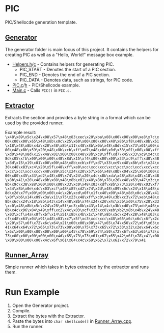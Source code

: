 # PIC

PIC/Shellocde generation template.

## [Generator](./PIC/Generator/)

The generator folder is main focus of this project. It contains the helpers for creating PIC as well as a "Hello, World!" message box example.

* [Helpers.h](./PIC/Generator/Helpers.h)/[c](./PIC/Generator/Helpers.c) - Contains helpers for generating PIC.
  * PIC_START - Denotes the start of a PIC section.
  * PIC_END - Denotes the end of a PIC section.
  * PIC_DATA - Denotes data, such as strings, for PIC code.
* [PIC.c](./PIC/Generator/PIC.c)/[h](./PIC/Generator/PIC.h) - PIC/Shellcode example.
* [Main.c](./PIC/Generator/Main.c) - Calls `PIC()` in `PIC.c`.

## [Extractor](./PIC/Extractor/)

Extracts the section and provides a byte string in a format which can be used by the provided runner.

Example result:
`\x48\x89\x5c\x24\x08\x57\x48\x83\xec\x20\xba\x08\x00\x00\x00\xe8\x7c\x00\x00\x00\x65\x48\x8b\x0c\x25\x60\x00\x00\x00\x48\x8b\xf8\x48\x8b\x51\x18\x48\x8b\x4a\x20\x48\x8b\x11\x48\x8b\x0a\x48\x8d\x15\x73\x01\x00\x00\x48\x8b\x59\x20\x48\x8b\xcb\xff\xd7\x48\x8d\x0d\x33\x01\x00\x00\xff\xd0\x48\x8d\x15\x4a\x01\x00\x00\x48\x8b\xc8\xff\xd7\x45\x33\xc9\x4c\x8d\x05\xfb\x00\x00\x00\x48\x8d\x15\xf4\x00\x00\x00\x33\xc9\xff\xd0\x48\x8d\x15\x19\x01\x00\x00\x48\x8b\xcb\xff\xd7\x33\xc9\x48\x8b\x5c\x24\x30\x48\x83\xc4\x20\x5f\x48\xff\xe0\xcc\xcc\xcc\xcc\xcc\xcc\xcc\xcc\xcc\xcc\xcc\xcc\xcc\x48\x89\x5c\x24\x20\x57\x65\x48\x8b\x04\x25\x60\x00\x00\x00\x45\x33\xd2\x48\x89\x74\x24\x20\x4c\x8b\xda\x48\x8b\x48\x18\x48\x8b\x41\x20\x48\x8b\x08\x48\x8b\x01\x48\x8b\x78\x20\x48\x63\x47\x3c\x8b\x9c\x38\x88\x00\x00\x00\x33\xc0\x48\x03\xdf\x8b\x73\x20\x48\x03\xf7\x44\x8b\x0e\x4c\x03\xcf\x48\x85\xd2\x74\x2d\x48\x89\x6c\x24\x18\x48\x8d\x2d\x7f\x00\x00\x00\x4c\x2b\xcd\x0f\x1f\x40\x00\x48\x8d\x0c\x28\x41\x0f\xb6\x14\x09\x3a\x11\x75\x23\x48\xff\xc0\x49\x3b\xc3\x72\xeb\x48\x8b\x6c\x24\x18\x8b\x43\x14\x48\x8b\x74\x24\x20\x4c\x3b\xd0\x75\x20\x33\xc0\x48\x8b\x5c\x24\x28\x5f\xc3\x8b\x43\x14\x4c\x3b\xd0\x73\xdd\x46\x8b\x4c\x96\x04\x49\xff\xc2\x4c\x03\xcf\x33\xc0\xeb\xb2\x8b\x4b\x24\x48\x03\xcf\x4a\x0f\xbf\x14\x51\x8b\x4b\x1c\x48\x8b\x5c\x24\x28\x48\x03\xcf\x48\x63\x04\x91\x48\x03\xc7\x5f\xc3\xcc\xcc\x48\x65\x6c\x6c\x6f\x2c\x20\x57\x6f\x72\x6c\x64\x21\x00\x00\x00\x47\x65\x74\x50\x72\x6f\x63\x41\x64\x64\x72\x65\x73\x73\x00\x00\x75\x73\x65\x72\x33\x32\x2e\x64\x6c\x6c\x00\x00\x00\x00\x00\x00\x45\x78\x69\x74\x50\x72\x6f\x63\x65\x73\x73\x00\x00\x00\x00\x00\x4d\x65\x73\x73\x61\x67\x65\x42\x6f\x78\x41\x00\x00\x00\x00\x00\x4c\x6f\x61\x64\x4c\x69\x62\x72\x61\x72\x79\x41`

## [Runner_Array](./PIC/Runner_Array/)

Simple runner which takes in bytes extracted by the extractor and runs them.

# Run Example

1. Open the Generator project.
2. Compile.
3. Extract the bytes with the Extractor.
4. Paste the bytes into `char shellcode[]` in [Runner_Array.cpp](./PIC/Runner_Array/Runner_Array.cpp).
5. Run the runner.
